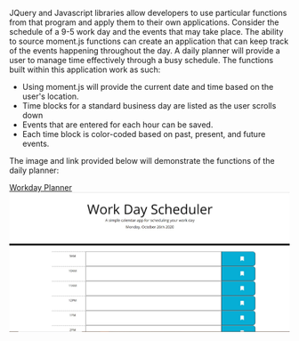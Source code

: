 JQuery and Javascript libraries allow developers to use particular functions from that program and apply them to their own applications. Consider the schedule of a 9-5 work day and the events that may take place. The ability to source moment.js functions can create an application that can keep track of the events happening throughout the day. A daily planner will provide a user to manage time effectively through a busy schedule. The functions built within this application work as such:

- Using moment.js will provide the current date and time based on the user's location.
- Time blocks for a standard business day are listed as the user scrolls down
- Events that are entered for each hour can be saved.
- Each time block is color-coded based on past, present, and future events.

The image and link provided below will demonstrate the functions of the daily planner:

[Workday Planner](https://jkeopangna.github.io/dayPlanner/)
![Planner](Assets/preview.jpg)
